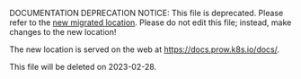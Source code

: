 DOCUMENTATION DEPRECATION NOTICE: This file is deprecated. Please refer to the
[new migrated
location](https://docs.prow.k8s.io/docs/components/).
Please do not edit this file; instead, make changes to the new location!

The new location is served on the web at
https://docs.prow.k8s.io/docs/.

This file will be deleted on 2023-02-28.

